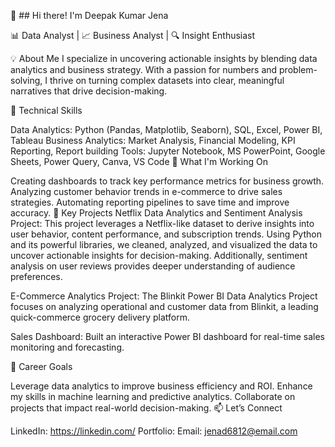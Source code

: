 

👋 ## Hi there! I'm Deepak Kumar Jena

📊 Data Analyst | 📈 Business Analyst | 🔍 Insight Enthusiast

💡 About Me
I specialize in uncovering actionable insights by blending data analytics and business strategy. With a passion for numbers and problem-solving, I thrive on turning complex datasets into clear, meaningful narratives that drive decision-making.

🔧 Technical Skills

Data Analytics: Python (Pandas, Matplotlib, Seaborn), SQL, Excel, Power BI, Tableau
Business Analytics: Market Analysis, Financial Modeling, KPI Reporting, Report building
Tools: Jupyter Notebook, MS PowerPoint, Google Sheets, Power Query, Canva, VS Code
🌟 What I'm Working On

Creating dashboards to track key performance metrics for business growth.
Analyzing customer behavior trends in e-commerce to drive sales strategies.
Automating reporting pipelines to save time and improve accuracy.
📘 Key Projects
Netflix Data Analytics and Sentiment Analysis Project: This project leverages a Netflix-like dataset to derive insights into user behavior, content performance, and subscription trends. Using Python and its powerful libraries, we cleaned, analyzed, and visualized the data to uncover actionable insights for decision-making. Additionally, sentiment analysis on user reviews provides deeper understanding of audience preferences.

E-Commerce Analytics Project: The Blinkit Power BI Data Analytics Project focuses on analyzing operational and customer data from Blinkit, a leading quick-commerce grocery delivery platform. 

Sales Dashboard: Built an interactive Power BI dashboard for real-time sales monitoring and forecasting.

🎯 Career Goals

Leverage data analytics to improve business efficiency and ROI.
Enhance my skills in machine learning and predictive analytics.
Collaborate on projects that impact real-world decision-making.
📫 Let’s Connect

LinkedIn: https://linkedin.com/
Portfolio: 
Email: jenad6812@email.com


